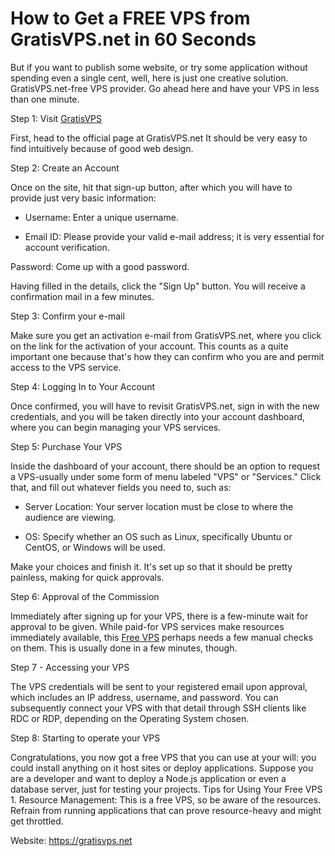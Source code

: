 <h1>How to Get a FREE VPS from GratisVPS.net in 60 Seconds</h1>

But if you want to publish some website, or try some application without spending even a single cent, well, here is just one creative solution. GratisVPS.net-free VPS provider. Go ahead here and have your VPS in less than one minute.

Step 1: Visit <a href="https://gratisvps.net">GratisVPS</a>

First, head to the official page at GratisVPS.net It should be very easy to find intuitively because of good web design.

Step 2: Create an Account

Once on the site, hit that sign-up button, after which you will have to provide just very basic information:

- Username: Enter a unique username.

- Email ID: Please provide your valid e-mail address; it is very essential for account verification.

Password: Come up with a good password.

Having filled in the details, click the "Sign Up" button. You will receive a confirmation mail in a few minutes.

Step 3: Confirm your e-mail

Make sure you get an activation e-mail from GratisVPS.net, where you click on the link for the activation of your account. This counts as a quite important one because that's how they can confirm who you are and permit access to the VPS service.

Step 4: Logging In to Your Account

Once confirmed, you will have to revisit GratisVPS.net, sign in with the new credentials, and you will be taken directly into your account dashboard, where you can begin managing your VPS services.

Step 5: Purchase Your VPS

Inside the dashboard of your account, there should be an option to request a VPS-usually under some form of menu labeled "VPS" or "Services." Click that, and fill out whatever fields you need to, such as:
- Server Location: Your server location must be close to where the audience are viewing.

- OS: Specify whether an OS such as Linux, specifically Ubuntu or CentOS, or Windows will be used.

Make your choices and finish it. It's set up so that it should be pretty painless, making for quick approvals.

Step 6: Approval of the Commission

Immediately after signing up for your VPS, there is a few-minute wait for approval to be given. While paid-for VPS services make resources immediately available, this <a href="https://gratisvps.net">Free VPS</a> perhaps needs a few manual checks on them. This is usually done in a few minutes, though.

Step 7 - Accessing your VPS

The VPS credentials will be sent to your registered email upon approval, which includes an IP address, username, and password. You can subsequently connect your VPS with that detail through SSH clients like RDC or RDP, depending on the Operating System chosen.

Step 8: Starting to operate your VPS

Congratulations, you now got a free VPS that you can use at your will: you could install anything on it host sites or deploy applications. Suppose you are a developer and want to deploy a Node.js application or even a database server, just for testing your projects. Tips for Using Your Free VPS 1. Resource Management: This is a free VPS, so be aware of the resources. Refrain from running applications that can prove resource-heavy and might get throttled.

Website: https://gratisvps.net
